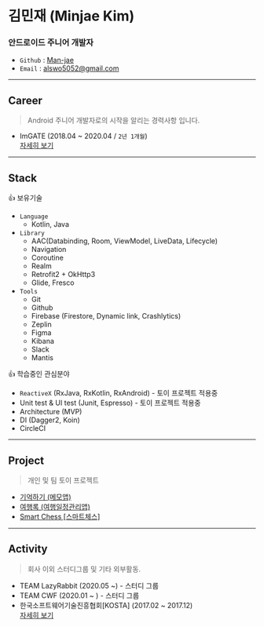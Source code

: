 # 김민재 (Minjae Kim)
### 안드로이드 주니어 개발자 
- `Github` : [Man-jae](https://github.com/Man-jae)
- `Email` : alswo5052@gmail.com

---
## Career
> Android 주니어 개발자로의 시작을 알리는 경력사항 입니다.
- ImGATE (2018.04 ~ 2020.04 / `2년 1개월`)  
[자세히 보기](career/career.md)

---
## Stack
👍 보유기술
- `Language`
    - Kotlin, Java
- `Library`
    - AAC(Databinding, Room, ViewModel, LiveData, Lifecycle)
    - Navigation
    - Coroutine
    - Realm
    - Retrofit2 + OkHttp3
    - Glide, Fresco
- `Tools`
    - Git
    - Github
    - Firebase (Firestore, Dynamic link, Crashlytics)
    - Zeplin
    - Figma
    - Kibana
    - Slack
    - Mantis

👍 학습중인 관심분야
- `ReactiveX` (RxJava, RxKotlin, RxAndroid) - 토이 프로젝트 적용중
- Unit test & UI test (Junit, Espresso) - 토이 프로젝트 적용중
- Architecture (MVP)
- DI (Dagger2, Koin)
- CircleCI

---
## Project
> 개인 및 팀 토이 프로젝트
- [기억하기 (메모앱)](project/rememberize.md)
- [여행록 (여행일정관리앱)](project/yeohanglog.md)
- [Smart Chess [스마트체스]](project/smartchess.md)

---
## Activity
> 회사 이외 스터디그룹 및 기타 외부활동.
- TEAM LazyRabbit (2020.05 ~) - 스터디 그룹
- TEAM CWF (2020.01 ~ ) - 스터디 그룹
- 한국소프트웨어기술진흥협회[KOSTA] (2017.02 ~ 2017.12)  
[자세히 보기](activity/activity.md)